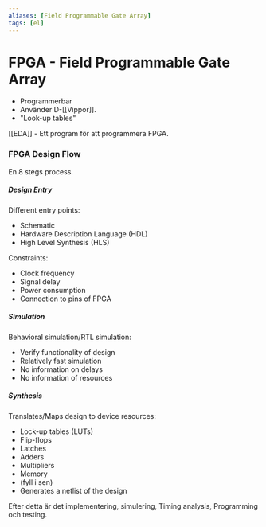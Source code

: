 ```yaml
---
aliases: [Field Programmable Gate Array]
tags: [el]
---
```

# FPGA - Field Programmable Gate Array
- Programmerbar
- Använder D-[[Vippor]].
- "Look-up tables"

[[EDA]] - Ett program för att programmera FPGA.

### FPGA Design Flow
En 8 stegs process.
##### Design Entry
Different entry points:
- Schematic
- Hardware Description Language (HDL)
- High Level Synthesis (HLS)

Constraints:
- Clock frequency
- Signal delay
- Power consumption
- Connection to pins of FPGA

##### Simulation
Behavioral simulation/RTL simulation:
- Verify functionality of design
- Relatively fast simulation
- No information on delays
- No information of resources

##### Synthesis
Translates/Maps design to device resources:
- Lock-up tables (LUTs)
- Flip-flops
- Latches
- Adders
- Multipliers
- Memory
- (fyll i sen)
- Generates a netlist of the design

Efter detta är det implementering, simulering, Timing analysis, Programming och testing. 